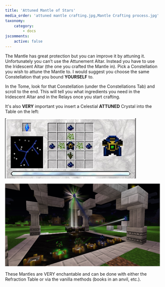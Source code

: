 ```yaml
---
title: 'Attuned Mantle of Stars'
media_order: 'attuned mantle crafting.jpg,Mantle Crafting process.jpg'
taxonomy:
    category:
        - docs
jscomments:
    active: false
---
```


The Mantle has great protection but you can improve it by attuning it. Unfortunately you can’t use the Attunement Altar. Instead you have to use the Iridescent Altar (the one you crafted the Mantle in). Pick a Constellation you wish to attune the Mantle to. I would suggest you choose the same Constellation that you bound **YOURSELF** to.

In the Tome, look for that Constellation (under the Constellations Tab) and scroll to the end. This will tell you what ingredients you need in the Iridescent Altar and in the Relays once you start crafting.

It's also **VERY** important you insert a Celestial **ATTUNED** Crystal into the Table on the left:

![Crafting Table Mantle](attuned%20mantle%20crafting.jpg)

![Mantle crafting Process](Mantle%20Crafting%20process.jpg)

These Mantles are VERY enchantable and can be done with either the Refraction Table or via the vanilla methods (books in an anvil, etc.).
